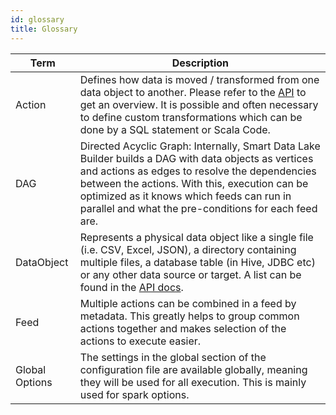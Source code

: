 ```yaml
---
id: glossary
title: Glossary
---
```


Term|Description
---|---
Action|Defines how data is moved / transformed from one data object to another. Please refer to the [API](site/scaladocs/io/smartdatalake/workflow/action/package.html) to get an overview. It is possible and often necessary to define custom transformations which can be done by a SQL statement or Scala Code.
DAG|Directed Acyclic Graph: Internally, Smart Data Lake Builder builds a DAG with data objects as vertices and actions as edges to resolve the dependencies between the actions. With this, execution can be optimized as it knows which feeds can run in parallel and what the pre-conditions for each feed are.
DataObject|Represents a physical data object like a single file (i.e. CSV, Excel, JSON), a directory containing multiple files, a database table (in Hive, JDBC etc) or any other data source or target. A list can be found in the [API docs](site/scaladocs/io/smartdatalake/workflow/dataobject/package.html).
Feed|Multiple actions can be combined in a feed by metadata. This greatly helps to group common actions together and makes selection of the actions to execute easier.
Global Options|The settings in the global section of the configuration file are available globally, meaning they will be used for all execution. This is mainly used for spark options.